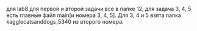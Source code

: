 для lab8 для первой и второй задачи все в папке 12, для задача 3, 4, 5 есть главные файл main[и номера 3, 4, 5]. Для 3, 4 и 5 взята папка kagglecatsanddogs_5340 из второго номера.
